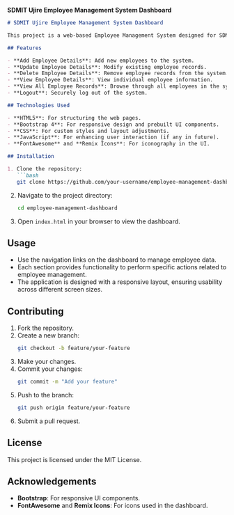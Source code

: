 **SDMIT Ujire Employee Management System Dashboard**

```markdown
# SDMIT Ujire Employee Management System Dashboard

This project is a web-based Employee Management System designed for SDMIT Ujire. The dashboard provides functionality for managing employee details, such as adding, updating, deleting, and viewing records. The system is built using HTML, CSS, and Bootstrap for styling, with a user-friendly interface.

## Features

- **Add Employee Details**: Add new employees to the system.
- **Update Employee Details**: Modify existing employee records.
- **Delete Employee Details**: Remove employee records from the system.
- **View Employee Details**: View individual employee information.
- **View All Employee Records**: Browse through all employees in the system.
- **Logout**: Securely log out of the system.

## Technologies Used

- **HTML5**: For structuring the web pages.
- **Bootstrap 4**: For responsive design and prebuilt UI components.
- **CSS**: For custom styles and layout adjustments.
- **JavaScript**: For enhancing user interaction (if any in future).
- **FontAwesome** and **Remix Icons**: For iconography in the UI.

## Installation

1. Clone the repository:
   ```bash
   git clone https://github.com/your-username/employee-management-dashboard.git
   ```

2. Navigate to the project directory:
   ```bash
   cd employee-management-dashboard
   ```

3. Open `index.html` in your browser to view the dashboard.

## Usage

- Use the navigation links on the dashboard to manage employee data.
- Each section provides functionality to perform specific actions related to employee management.
- The application is designed with a responsive layout, ensuring usability across different screen sizes.

## Contributing

1. Fork the repository.
2. Create a new branch:
   ```bash
   git checkout -b feature/your-feature
   ```
3. Make your changes.
4. Commit your changes:
   ```bash
   git commit -m "Add your feature"
   ```
5. Push to the branch:
   ```bash
   git push origin feature/your-feature
   ```
6. Submit a pull request.

## License

This project is licensed under the MIT License.

## Acknowledgements

- **Bootstrap**: For responsive UI components.
- **FontAwesome** and **Remix Icons**: For icons used in the dashboard.
```

